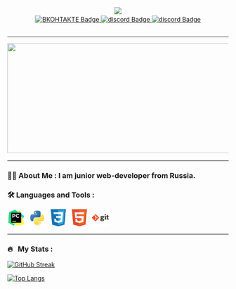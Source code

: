 <div id="header" align="center">
  <img src="https://media.tenor.com/RlEQW27o7dAAAAAd/donut-code.gif" width="200"/>
</div>

<div id="badges" align="center">
  <a href="https://vk.com/slaizer">
    <img src="https://img.shields.io/badge/%D0%92%D0%9A%D0%9E%D0%9D%D0%A2%D0%90%D0%9A%D0%A2%D0%95-blue?style=for-the-badge&logo=VK&logoColor=white" alt="ВКОНТАКТЕ Badge"/>
  </a>
  <a href="https://discordapp.com/users/376805906790481922/">
    <img src="https://img.shields.io/badge/DISCORD-7289da?style=for-the-badge&logo=discord&logoColor=white" alt="discord Badge"/>
  </a>  
  <a href="https://www.codewars.com/users/Slaizer">
    <img src="https://img.shields.io/badge/CodeWars-darkred?style=for-the-badge&logo=codewars&logoColor=white" alt="discord Badge"/>
  </a>  
</div>
<div id="view_counter" align="center">
  <img src="https://komarev.com/ghpvc/?username=AveSlaizer&style=flat-square&color=blue" alt="" align="center"/>
</div>

---

<div align="center">
  <img src="https://media.tenor.com/Gfm1uaH_0-cAAAAC/code-its-fun-its-fun.gif" width="600" height="250"/>
</div>

---

### :man_technologist: About Me : I am junior web-developer from Russia.

### :hammer_and_wrench: Languages and Tools :
<div>
  <img src="https://github.com/devicons/devicon/blob/master/icons/pycharm/pycharm-original.svg" title="PyCharm" alt="PyCharm" width="40" height="40"/>&nbsp;
  <img src="https://github.com/devicons/devicon/blob/master/icons/python/python-original.svg" title="Python" alt="Python" width="40" height="40"/>&nbsp;
  <img src="https://github.com/devicons/devicon/blob/master/icons/css3/css3-original.svg" title="CSS3" alt="CSS3" width="40" height="40"/>&nbsp;
  <img src="https://github.com/devicons/devicon/blob/master/icons/html5/html5-original.svg" title="HTML5" alt="HTML5" width="40" height="40"/>&nbsp;
  <img src="https://github.com/devicons/devicon/blob/master/icons/git/git-original-wordmark.svg" title="Git" **alt="Git" width="40" height="40"/>  
</div>

---

### 🔥 &nbsp; My Stats :
[![GitHub Streak](http://github-readme-streak-stats.herokuapp.com?user=AveSlaizer&theme=dark&background=000000)](https://git.io/streak-stats)

[![Top Langs](https://github-readme-stats.vercel.app/api/top-langs/?username=AveSlaizer&layout=compact&theme=vision-friendly-dark)](https://github.com/anuraghazra/github-readme-stats)
